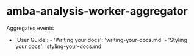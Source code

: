 # amba-analysis-worker-aggregator
Aggregates events
- 'User Guide':
        - 'Writing your docs': 'writing-your-docs.md'
        - 'Styling your docs': 'styling-your-docs.md